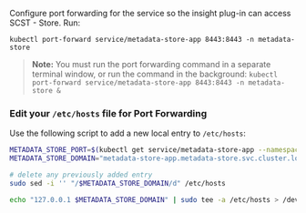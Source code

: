 <!-- Configure port forwarding to connect to the metadata store -->

Configure port forwarding for the service so the insight plug-in can access SCST - Store. Run:

```console
kubectl port-forward service/metadata-store-app 8443:8443 -n metadata-store
```

> **Note:** You must run the port forwarding command in a separate terminal window, or run the command in the background:
> `kubectl port-forward service/metadata-store-app 8443:8443 -n metadata-store &`

### Edit your `/etc/hosts` file for Port Forwarding

Use the following script to add a new local entry to `/etc/hosts`:

```bash
METADATA_STORE_PORT=$(kubectl get service/metadata-store-app --namespace metadata-store -o jsonpath="{.spec.ports[0].port}")
METADATA_STORE_DOMAIN="metadata-store-app.metadata-store.svc.cluster.local"

# delete any previously added entry
sudo sed -i '' "/$METADATA_STORE_DOMAIN/d" /etc/hosts

echo "127.0.0.1 $METADATA_STORE_DOMAIN" | sudo tee -a /etc/hosts > /dev/null
```